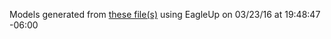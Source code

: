 Models generated from [these file(s)](https://raw.github.com/sparkfun/Serial7SegmentDisplay/83b7d0477c25d1ce6c2d9c247279c855c390ae13/hardware/Serial-7-Segment-Display.brd) using EagleUp on 03/23/16 at 19:48:47 -06:00
